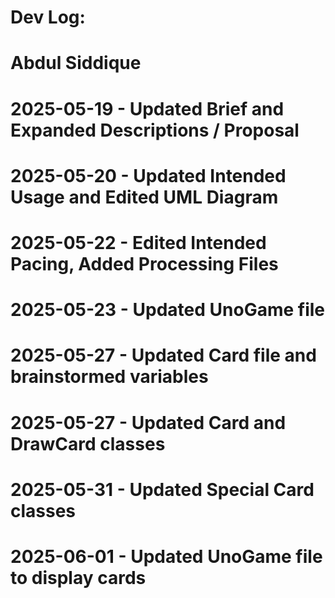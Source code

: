 # Dev Log:
# Abdul Siddique
# 2025-05-19 - Updated Brief and Expanded Descriptions / Proposal
# 2025-05-20 - Updated Intended Usage and Edited UML Diagram
# 2025-05-22 - Edited Intended Pacing, Added Processing Files
# 2025-05-23 - Updated UnoGame file
# 2025-05-27 - Updated Card file and brainstormed variables
# 2025-05-27 - Updated Card and DrawCard classes 
# 2025-05-31 - Updated Special Card classes
# 2025-06-01 - Updated UnoGame file to display cards
